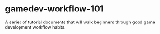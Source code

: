 # gamedev-workflow-101
A series of tutorial documents that will walk beginners through good game development workflow habits.
